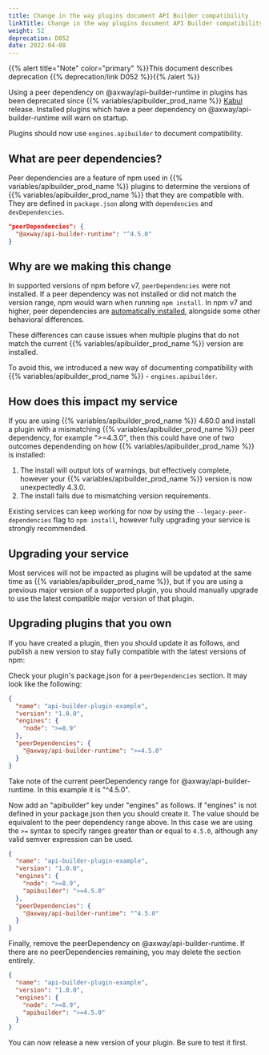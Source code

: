 ```yaml
---
title: Change in the way plugins document API Builder compatibility
linkTitle: Change in the way plugins document API Builder compatibility
weight: 52
deprecation: D052
date: 2022-04-08
---
```


{{% alert title="Note" color="primary" %}}This document describes deprecation {{% deprecation/link D052 %}}{{% /alert %}}

Using a peer dependency on @axway/api-builder-runtime in plugins has been deprecated since {{% variables/apibuilder_prod_name %}} [Kabul](/docs/release_notes/kabul) release. Installed plugins which have a peer dependency on @axway/api-builder-runtime will warn on startup.

Plugins should now use `engines.apibuilder` to document compatibility.

## What are peer dependencies?
Peer dependencies are a feature of npm used in {{% variables/apibuilder_prod_name %}} plugins to determine the versions of {{% variables/apibuilder_prod_name %}} that they are compatible with. They are defined in `package.json` along with `dependencies` and `devDependencies`.

```json
"peerDependencies": {
  "@axway/api-builder-runtime": "^4.5.0"
}
```

## Why are we making this change

In supported versions of npm before v7, `peerDependencies` were not installed. If a peer dependency was not installed or did not match the version range, npm would warn when running `npm install`.
In npm v7 and higher, peer dependencies are [automatically installed](https://github.blog/2021-02-02-npm-7-is-now-generally-available/), alongside some other behavioral differences. 

These differences can cause issues when multiple plugins that do not match the current {{% variables/apibuilder_prod_name %}} version are installed.

To avoid this, we introduced a new way of documenting compatibility with {{% variables/apibuilder_prod_name %}} - `engines.apibuilder`.

## How does this impact my service

If you are using {{% variables/apibuilder_prod_name %}} 4.60.0 and install a plugin with a mismatching {{% variables/apibuilder_prod_name %}} peer dependency, for example ">=4.3.0", then this could have one of two outcomes dependending on how {{% variables/apibuilder_prod_name %}} is installed:
1. The install will output lots of warnings, but effectively complete, however your {{% variables/apibuilder_prod_name %}} version is now unexpectedly 4.3.0.
1. The install fails due to mismatching version requirements.

Existing services can keep working for now by using the `--legacy-peer-dependencies` flag to `npm install`, however fully upgrading your service is strongly recommended.

## Upgrading your service
Most services will not be impacted as plugins will be updated at the same time as {{% variables/apibuilder_prod_name %}}, but if you are using a previous major version of a supported plugin, you should manually upgrade to use the latest compatible major version of that plugin.

## Upgrading plugins that you own
If you have created a plugin, then you should update it as follows, and publish a new version to stay fully compatible with the latest versions of npm:

Check your plugin's package.json for a `peerDependencies` section. It may look like the following:

```json
{
  "name": "api-builder-plugin-example",
  "version": "1.0.0",
  "engines": {
    "node": ">=8.9"
  },
  "peerDependencies": {
    "@axway/api-builder-runtime": ">=4.5.0"
  }
}
```

Take note of the current peerDependency range for @axway/api-builder-runtime. In this example it is "^4.5.0".

Now add an "apibuilder" key under "engines" as follows. If "engines" is not defined in your package.json then you should create it. The value should be equivalent to the peer dependency range above. In this case we are using the `>=` syntax to specify ranges greater than or equal to `4.5.0`, although any valid semver expression can be used.

```json
{
  "name": "api-builder-plugin-example",
  "version": "1.0.0",
  "engines": {
    "node": ">=8.9",
    "apibuilder": ">=4.5.0"
  },
  "peerDependencies": {
    "@axway/api-builder-runtime": "^4.5.0"
  }
}
```

Finally, remove the peerDependency on @axway/api-builder-runtime. If there are no peerDependencies remaining, you may delete the section entirely.

```json
{
  "name": "api-builder-plugin-example",
  "version": "1.0.0",
  "engines": {
    "node": ">=8.9",
    "apibuilder": ">=4.5.0"
  }
}
```

You can now release a new version of your plugin. Be sure to test it first.
